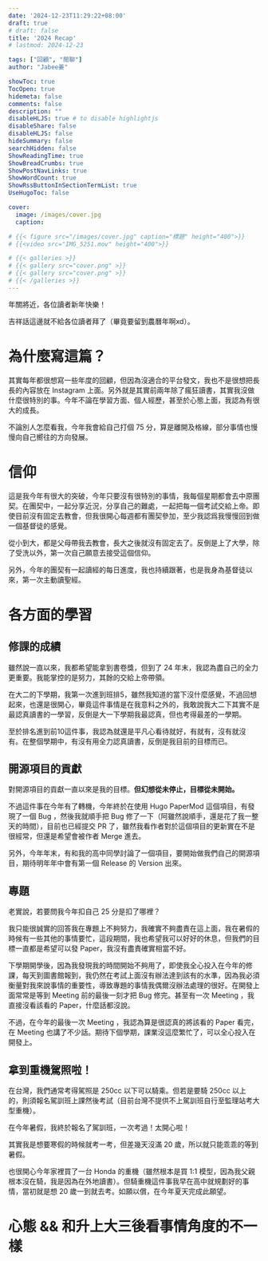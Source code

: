 ```yaml
---
date: '2024-12-23T11:29:22+08:00'
draft: true
# draft: false
title: '2024 Recap'
# lastmod: 2024-12-23

tags: ["回顧", "閒聊"]
author: "Jabee姜"

showToc: true
TocOpen: true
hidemeta: false
comments: false
description: ""
disableHLJS: true # to disable highlightjs
disableShare: false
disableHLJS: false
hideSummary: false
searchHidden: false
ShowReadingTime: true
ShowBreadCrumbs: true
ShowPostNavLinks: true
ShowWordCount: true
ShowRssButtonInSectionTermList: true
UseHugoToc: false

cover:
  image: /images/cover.jpg
  caption: 

# {{< figure src="/images/cover.jpg" caption="標題" height="400">}}
# {{<video src="IMG_5251.mov" height="400">}}

# {{< galleries >}}
# {{< gallery src="cover.png" >}}
# {{< gallery src="cover.png" >}}
# {{< /galleries >}}
---
```


年關將近，各位讀者新年快樂！

吉祥話這邊就不給各位讀者拜了（畢竟要留到農曆年啊xd）。

# 為什麼寫這篇？

其實每年都很想寫一些年度的回顧，但因為沒適合的平台發文，我也不是很想把長長的內容放在 Instagram 上面。另外就是其實前兩年除了瘋狂讀書，其實我沒做什麼很特別的事。今年不論在學習方面、個人經歷，甚至於心態上面，我認為有很大的成長。

不論別人怎麼看我，今年我會給自己打個 75 分，算是離開及格線，部分事情也慢慢向自己嚮往的方向發展。

# 信仰

這是我今年有很大的突破，今年只要沒有很特別的事情，我每個星期都會去中原團契。在團契中，一起分享近況，分享自己的難處，一起把每一個考試交給上帝。即使目前沒有固定去教會，但我很開心每週都有團契參加，至少我認爲我慢慢回到做一個基督徒的感覺。

從小到大，都是父母帶我去教會，長大之後就沒有固定去了。反倒是上了大學，除了受洗以外，第一次自己願意去接受這個信仰。

另外，今年的團契有一起讀經的每日進度，我也持續跟著，也是我身為基督徒以來，第一次主動讀聖經。

# 各方面的學習

## 修課的成績 

雖然說一直以來，我都希望能拿到書卷獎，但到了 24 年末，我認為盡自己的全力更重要。我能掌控的是努力，其餘的交給上帝帶領。

在大二的下學期，我第一次進到班排5，雖然我知道的當下沒什麼感覺，不過回想起來，也還是很開心，畢竟這件事情是在我意料之外的，我敢說我大二下其實不是最認真讀書的一學習，反倒是大一下學期我最認真，但也考得最差的一學期。

至於排名進到前10這件事，我認為就還是平凡心看待就好，有就有，沒有就沒有。在整個學期中，有沒有用全力認真讀書，反倒是我目前的目標而已。

## 開源項目的貢獻

對開源項目的貢獻一直以來是我的目標。**但幻想從未停止，目標從未開始。**

不過這件事在今年有了轉機，今年終於在使用 Hugo PaperMod  這個項目，有發現了一個 Bug ，然後我就順手把 Bug 修了一下（阿雖然說順手，還是花了我一整天的時間），目前也已經提交 PR 了，雖然我看作者對於這個項目的更新實在不是很經常，但還是希望會被作者 Merge 進去。

另外，今年年末，有和我的高中同學討論了一個項目，要開始做我們自己的開源項目，期待明年年中會有第一個 Release 的 Version 出來。



## 專題

老實說，若要問我今年扣自己 25 分是扣了哪裡？

我只能很誠實的回答我在專題上不夠努力，我確實不夠盡責在這上面，我在暑假的時候有一些其他的事情要忙，這段期間，我也希望我可以好好的休息，但我們的目標一直都是希望可以發 Paper，我沒有盡責確實相當不好。

下學期開學後，因為我發現我的時間開始不夠用了，即使我全心投入在今年的修課，每天到圖書館報到，我仍然在考試上面沒有辦法達到該有的水準，因為我必須衡量對我來說事情的重要性，導致專題的事情我偶爾沒辦法處理的很好。在開發上面常常是等到 Meeting 前的最後一刻才把 Bug 修完。甚至有一次 Meeting ，我直接沒看該看的 Paper，什麼話都沒說。

不過，在今年的最後一次 Meeting ，我認為算是很認真的將該看的 Paper 看完，在 Meeting 也講了不少話。期待下個學期，課業沒這麼繁忙了，可以全心投入在開發上。

## 拿到重機駕照啦！

在台灣，我們通常考得駕照是 250cc 以下可以騎乘。但若是要騎 250cc 以上的，則須報名駕訓班上課然後考試（目前台灣不提供不上駕訓班自行至監理站考大型重機）。

在今年暑假，我終於報名了駕訓班，一次考過！太開心啦！

其實我是想要寒假的時候就考一考，但差幾天沒滿 20 歲，所以就只能乖乖的等到暑假。

也很開心今年家裡買了一台 Honda 的重機（雖然根本是買 1:1 模型，因為我父親根本沒在騎，我是因為在外地讀書）。但騎重機這件事我早在高中就規劃好的事情，當初就是想 20 歲一到就去考。如願以償，在今年夏天完成此願望。

# 心態 && 和升上大三後看事情角度的不一樣


